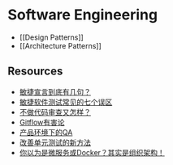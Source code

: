 # Software Engineering


- [[Design Patterns]]
- [[Architecture Patterns]]


## Resources

- [敏捷宣言到底有几句？](http://insights.thoughtworkers.org/how-many-words-in-agile-manifesto/) 
- [敏捷软件测试常见的七个误区](http://insights.thoughtworkers.org/agile-testing-misunderstanding/) 
- [不做代码审查又怎样？](http://insights.thoughtworkers.org/without-code-review/) 
- [Gitflow有害论](http://insights.thoughtworkers.org/gitflow-consider-harmful/) 
- [产品环境下的QA](http://insights.thoughtworkers.org/qa-in-production-practice/)
- [改善单元测试的新方法](http://insights.thoughtworkers.org/improve-the-effectiveness-of-unit-testing/)
- [你以为是微服务或Docker？其实是组织架构！](http://insights.thoughtworkers.org/microservices-docker-organization-transfermation/)
